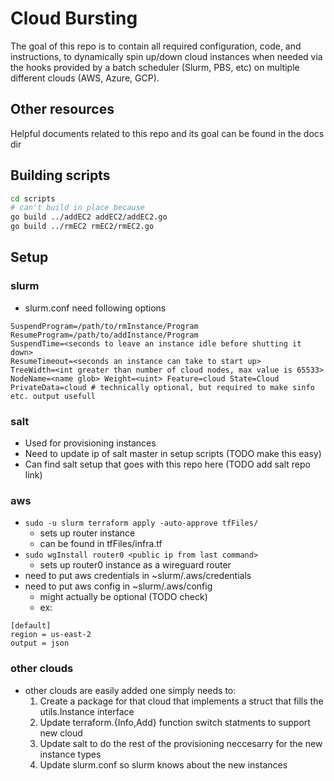 # Cloud Bursting
The goal of this repo is to contain all required configuration, code, and instructions, to dynamically spin up/down cloud instances when needed via the hooks provided by a batch scheduler (Slurm, PBS, etc) on multiple different clouds (AWS, Azure, GCP).

## Other resources
Helpful documents related to this repo and its goal can be found in the docs dir

## Building scripts
```bash
cd scripts
# can't build in place because
go build ../addEC2 addEC2/addEC2.go
go build ../rmEC2 rmEC2/rmEC2.go
```

## Setup

### slurm
- slurm.conf need following options
```
SuspendProgram=/path/to/rmInstance/Program
ResumeProgram=/path/to/addInstance/Program
SuspendTime=<seconds to leave an instance idle before shutting it down>
ResumeTimeout=<seconds an instance can take to start up>
TreeWidth=<int greater than number of cloud nodes, max value is 65533>
NodeName=<name glob> Weight=<uint> Feature=cloud State=Cloud
PrivateData=cloud # technically optional, but required to make sinfo etc. output usefull
```

### salt
- Used for provisioning instances
- Need to update ip of salt master in setup scripts (TODO make this easy)
- Can find salt setup that goes with this repo here (TODO add salt repo link)

### aws
- ```sudo -u slurm terraform apply -auto-approve tfFiles/```
  - sets up router instance
  - can be found in tfFiles/infra.tf
- ```sudo wgInstall router0 <public ip from last command>```
  - sets up router0 instance as a wireguard router
- need to put aws credentials in ~slurm/.aws/credentials
- need to put aws config in ~slurm/.aws/config
  - might actually be optional (TODO check)
  - ex:
```
[default]
region = us-east-2
output = json
```

### other clouds
- other clouds are easily added one simply needs to:
  1. Create a package for that cloud that implements a struct that fills the utils.Instance interface
  2. Update terraform.{Info,Add} function switch statments to support new cloud
  3. Update salt to do the rest of the provisioning neccesarry for the new instance types
  4. Update slurm.conf so slurm knows about the new instances
